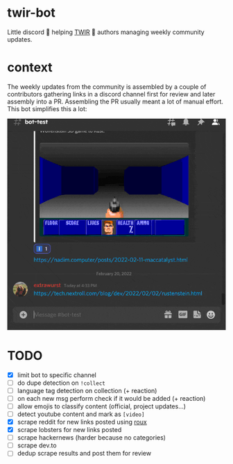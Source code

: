 # twir-bot
Little discord 🤖 helping [TWIR](https://github.com/rust-lang/this-week-in-rust) 🦀 authors managing weekly community updates.

# context
The weekly updates from the community is assembled by a couple of contributors gathering links in a discord channel first for review and later assembly into a PR. Assembling the PR usually meant a lot of manual effort. This bot simplifies this a lot:

![demo](demo.gif)

# TODO
* [x] limit bot to specific channel
* [ ] do dupe detection on `!collect`
* [ ] language tag detection on collection (+ reaction)
* [ ] on each new msg perform check if it would be added (+ reaction)
* [ ] allow emojis to classify content (official, project updates...)
* [ ] detect youtube content and mark as `[video]`
* [x] scrape reddit for new links posted using [roux](https://github.com/halcyonnouveau/roux)
* [x] scrape lobsters for new links posted
* [ ] scrape hackernews (harder because no categories)
* [ ] scrape dev.to
* [ ] dedup scrape results and post them for review
